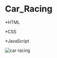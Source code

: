 # Car_Racing

*HTML

*CSS

*JavaScript

![car racing](https://github.com/user-attachments/assets/aa43faae-8582-475f-969a-5754ad51f853)
